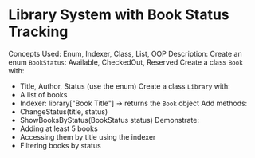 # Library System with Book Status Tracking

Concepts Used: Enum, Indexer, Class, List, OOP
Description:
Create an enum `BookStatus`: Available, CheckedOut, Reserved
Create a class `Book` with:
- Title, Author, Status (use the enum)
Create a class `Library` with:
- A list of books
- Indexer: library["Book Title"] → returns the `Book` object
Add methods:
- ChangeStatus(title, status)
- ShowBooksByStatus(BookStatus status)
Demonstrate:
- Adding at least 5 books
- Accessing them by title using the indexer
- Filtering books by status
